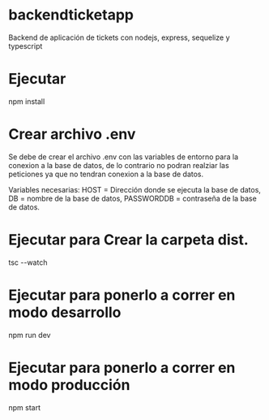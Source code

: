 # backendticketapp
Backend de aplicación de tickets con nodejs, express, sequelize y typescript

# Ejecutar

npm install

# Crear archivo .env

Se debe de crear el archivo .env con las variables de entorno para la conexion a la base de datos, de lo contrario no podran realziar las peticiones ya que no tendran conexion a la base de datos.

Variables necesarias: 
HOST = Dirección donde se ejecuta la base de datos, 
DB = nombre de la base de datos, 
PASSWORDDB = contraseña de la base de datos.

# Ejecutar para Crear la carpeta dist.

tsc --watch

# Ejecutar para ponerlo a correr en modo desarrollo

npm run dev

# Ejecutar para ponerlo a correr en modo producción

npm start

